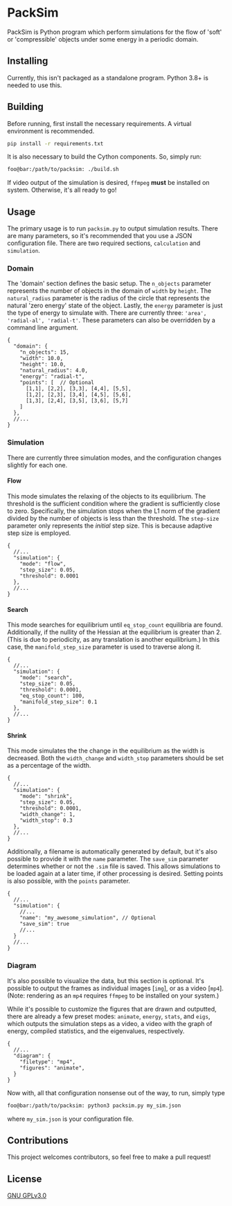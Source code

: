# PackSim

PackSim is Python program which perform simulations for the flow of 'soft' or 'compressible' objects under some energy in a periodic domain.


## Installing
Currently, this isn't packaged as a standalone program. Python 3.8+ is needed to use this.

## Building

Before running, first install the necessary requirements. A virtual environment is recommended.

```bash
pip install -r requirements.txt
```
It is also necessary to build the Cython components. So, simply run:

```bash
foo@bar:/path/to/packsim: ./build.sh
```
If video output of the simulation is desired, `ffmpeg` **must** be installed on system. Otherwise, it's all ready to go!

## Usage

The primary usage is to run `packsim.py` to output simulation results. There are many parameters, so it's recommended that you use a JSON configuration file. There are two required sections, `calculation` and `simulation`.

### Domain

The 'domain' section defines the basic setup. The `n_objects` parameter represents the number of objects in the domain of `width` by  `height`. The `natural_radius` parameter is the radius of the circle that represents the natural 'zero energy' state of the object. Lastly, the `energy` parameter is just the type of energy to simulate with. There are currently three: `'area', 'radial-al', 'radial-t'`. These parameters can also be overridden by a command line argument.



```jsonc
{
  "domain": {
    "n_objects": 15,
    "width": 10.0,
    "height": 10.0,
    "natural_radius": 4.0,
    "energy": "radial-t",
    "points": [  // Optional
      [1,1], [2,2], [3,3], [4,4], [5,5],
      [1,2], [2,3], [3,4], [4,5], [5,6],
      [1,3], [2,4], [3,5], [3,6], [5,7]
    ]
  },
  //...
}
```

### Simulation

There are currently three simulation modes, and the configuration changes slightly for each one.


#### Flow
This mode simulates the relaxing of the objects to its equilibrium. The threshold is the sufficient condition where the gradient is sufficiently close to zero. Specifically, the simulation stops when the L1 norm of the gradient divided by the number of objects is less than the threshold. The `step-size` parameter only represents the *initial* step size. This is because adaptive step size is employed.

```jsonc
{
  //...
  "simulation": {
    "mode": "flow",
    "step_size": 0.05,
    "threshold": 0.0001
  },
  //...
}
```

#### Search
This mode searches for equilibrium until `eq_stop_count` equilibria are found. Additionally, if the nullity of the Hessian at the equilibrium is greater than 2. (This is due to periodicity, as any translation is another equilibrium.) In this case, the `manifold_step_size` parameter is used to traverse along it.

```jsonc
{
  //...
  "simulation": {
    "mode": "search",
    "step_size": 0.05,
    "threshold": 0.0001,
    "eq_stop_count": 100,
    "manifold_step_size": 0.1
  },
  //...
}
```

#### Shrink
This mode simulates the the change in the equilibrium as the width is decreased. Both the `width_change` and `width_stop` parameters should be set as a percentage of the width.
```jsonc
{
  //...
  "simulation": {
    "mode": "shrink",
    "step_size": 0.05,
    "threshold": 0.0001,
    "width_change": 1,
    "width_stop": 0.3
  },
  //...
}
```

Additionally, a filename is automatically generated by default, but it's also possible to provide it with the `name` parameter. The `save_sim` parameter determines whether or not the `.sim` file is saved. This allows simulations to be loaded again at a later time, if other processing is desired. Setting points is also possible, with the `points` parameter.

```jsonc
{
  //...
  "simulation": {
    //...
    "name": "my_awesome_simulation", // Optional
    "save_sim": true
    //...
  }
  //...
}
```

### Diagram
It's also possible to visualize the data, but this section is optional. It's possible to output the frames as individual images [`img`], or as a video [`mp4`]. (Note: rendering as an `mp4` requires `ffmpeg` to be installed on your system.)

While it's possible to customize the figures that are drawn and outputted, there are already a few preset modes: `animate`, `energy`, `stats`, and `eigs`, which outputs the simulation steps as a video, a video with the graph of energy, compiled statistics, and the eigenvalues, respectively.

```jsonc
{
  //...
  "diagram": {
    "filetype": "mp4",
    "figures": "animate",
  }
}
```

Now with, all that configuration nonsense out of the way, to run, simply type
```bash
foo@bar:/path/to/packsim: python3 packsim.py my_sim.json
```
where `my_sim.json` is your configuration file.

## Contributions

This project welcomes contributors, so feel free to make a pull request!

## License
[GNU GPLv3.0](https://choosealicense.com/licenses/gpl-3.0/)